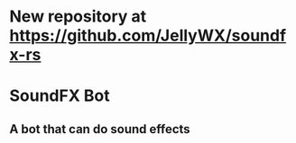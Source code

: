 # New repository at https://github.com/JellyWX/soundfx-rs

# SoundFX Bot

## A bot that can do sound effects
